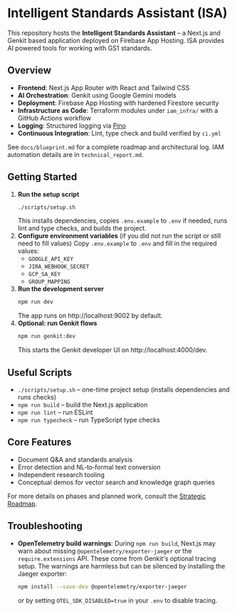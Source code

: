 # Intelligent Standards Assistant (ISA)

This repository hosts the **Intelligent Standards Assistant** – a Next.js and Genkit based application deployed on Firebase App Hosting. ISA provides AI powered tools for working with GS1 standards.

## Overview
- **Frontend**: Next.js App Router with React and Tailwind CSS
- **AI Orchestration**: Genkit using Google Gemini models
- **Deployment**: Firebase App Hosting with hardened Firestore security
- **Infrastructure as Code**: Terraform modules under `iam_infra/` with a GitHub Actions workflow
- **Logging**: Structured logging via [Pino](https://github.com/pinojs/pino)
- **Continuous Integration**: Lint, type check and build verified by `ci.yml`

See `docs/blueprint.md` for a complete roadmap and architectural log. IAM automation details are in `technical_report.md`.

## Getting Started
1. **Run the setup script**
   ```bash
   ./scripts/setup.sh
   ```
   This installs dependencies, copies `.env.example` to `.env` if needed, runs lint and type checks, and builds the project.
2. **Configure environment variables** (if you did not run the script or still need to fill values)
   Copy `.env.example` to `.env` and fill in the required values:
   - `GOOGLE_API_KEY`
   - `JIRA_WEBHOOK_SECRET`
   - `GCP_SA_KEY`
   - `GROUP_MAPPING`
3. **Run the development server**
   ```bash
   npm run dev
   ```
   The app runs on http://localhost:9002 by default.
4. **Optional: run Genkit flows**
   ```bash
   npm run genkit:dev
   ```
   This starts the Genkit developer UI on http://localhost:4000/dev.

## Useful Scripts
- `./scripts/setup.sh` – one-time project setup (installs dependencies and runs checks)
- `npm run build` – build the Next.js application
- `npm run lint` – run ESLint
- `npm run typecheck` – run TypeScript type checks

## Core Features
- Document Q&A and standards analysis
- Error detection and NL‑to‑formal text conversion
- Independent research tooling
- Conceptual demos for vector search and knowledge graph queries

For more details on phases and planned work, consult the [Strategic Roadmap](docs/blueprint.md).

## Troubleshooting
- **OpenTelemetry build warnings**: During `npm run build`, Next.js may warn about missing `@opentelemetry/exporter-jaeger` or the `require.extensions` API. These come from Genkit's optional tracing setup. The warnings are harmless but can be silenced by installing the Jaeger exporter:
  ```bash
  npm install --save-dev @opentelemetry/exporter-jaeger
  ```
  or by setting `OTEL_SDK_DISABLED=true` in your `.env` to disable tracing.

